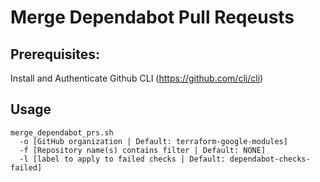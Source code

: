 # Merge Dependabot Pull Reqeusts

## Prerequisites:
Install and Authenticate Github CLI (https://github.com/cli/cli)

## Usage
```
merge_dependabot_prs.sh
  -o [GitHub organization | Default: terraform-google-modules]
  -f [Repository name(s) contains filter | Default: NONE]
  -l [label to apply to failed checks | Default: dependabot-checks-failed]
```

